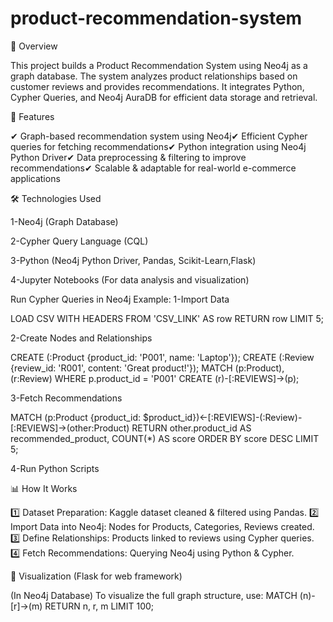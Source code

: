 # product-recommendation-system

📌 Overview

This project builds a Product Recommendation System using Neo4j as a graph database. The system analyzes product relationships based on customer reviews and provides recommendations.
It integrates Python, Cypher Queries, and Neo4j AuraDB for efficient data storage and retrieval.

🚀 Features

✔ Graph-based recommendation system using Neo4j✔ Efficient Cypher queries for fetching recommendations✔ Python integration using Neo4j Python Driver✔ Data preprocessing & filtering to improve recommendations✔ Scalable & adaptable for real-world e-commerce applications


🛠 Technologies Used

1-Neo4j (Graph Database)

2-Cypher Query Language (CQL)

3-Python (Neo4j Python Driver, Pandas, Scikit-Learn,Flask)

4-Jupyter Notebooks (For data analysis and visualization)

Run Cypher Queries in Neo4j
Example:
1-Import Data

LOAD CSV WITH HEADERS FROM 'CSV_LINK' AS row
RETURN row LIMIT 5;

2-Create Nodes and Relationships

CREATE (:Product {product_id: 'P001', name: 'Laptop'});
CREATE (:Review {review_id: 'R001', content: 'Great product!'});
MATCH (p:Product), (r:Review)
WHERE p.product_id = 'P001'
CREATE (r)-[:REVIEWS]->(p);

3-Fetch Recommendations

MATCH (p:Product {product_id: $product_id})<-[:REVIEWS]-(:Review)-[:REVIEWS]->(other:Product)
RETURN other.product_id AS recommended_product, COUNT(*) AS score
ORDER BY score DESC LIMIT 5;

4-Run Python Scripts

📊 How It Works

1️⃣ Dataset Preparation: Kaggle dataset cleaned & filtered using Pandas.
2️⃣ Import Data into Neo4j: Nodes for Products, Categories, Reviews created.
3️⃣ Define Relationships: Products linked to reviews using Cypher queries.
4️⃣ Fetch Recommendations: Querying Neo4j using Python & Cypher.


📌 Visualization (Flask for web framework)

(In Neo4j Database)
To visualize the full graph structure, use:
MATCH (n)-[r]->(m) RETURN n, r, m LIMIT 100;
